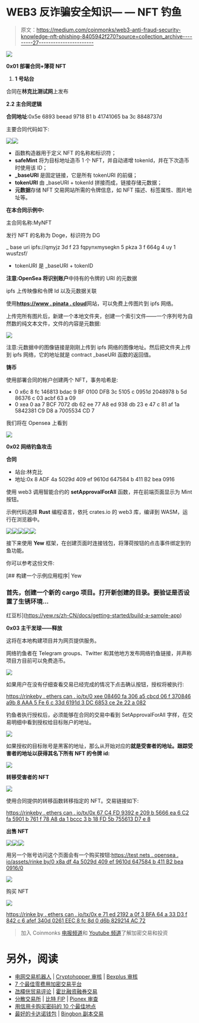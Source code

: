 # WEB3 反诈骗安全知识— — NFT 钓鱼

> 原文：<https://medium.com/coinmonks/web3-anti-fraud-security-knowledge-nft-phishing-8405942f270?source=collection_archive---------27----------------------->

![](img/d57c296bfc2618b48c4ab3e5f4032775.png)

**0x01 部署合同+薄荷 NFT**

1.  **1 号站台**

合同在**林克比测试网**上发布

**2.2 主合同逻辑**

**合同地址**:0x5e 6893 beead 9718 B1 b 41741065 ba 3c 8848737d

主要合同代码如下:

![](img/3296681e6a3914795f0b5f14dbd69d79.png)![](img/78393ce3b3479bfe1b569de858b96c68.png)

*   函数构造器用于定义 NFT 的名称和标识符；
*   **safeMint** 将为目标地址造币 1 个 NFT，并自动递增 tokenId，并在下次造币时使用该 ID；
*   **_baseURI** 是固定链接，它是所有 tokenURI 的前缀；
*   **tokenURI** 由 _baseURI + tokenId 拼接而成，链接存储元数据；
*   **元数据**存储 NFT 交易网站所需的令牌信息，如 NFT 描述、标签属性、图片地址等。

**在本合同示例中:**

主合同名称:MyNFT

发行 NFT 的名称为 Doge，标识符为 DG

_ base uri ipfs://qmyjz 3d f 23 fqpynxmysegkn 5 pkza 3 f 664g 4 uy 1 wusfzsf/

*   tokenURI 是 _baseURI + tokenID

**注意:OpenSea 将识别账户**中持有的令牌的 URI 的元数据

ipfs 上传映像和令牌 Id 以及元数据关联

使用[**https://www . pinata . cloud**](https://www.pinata.cloud)网站，可以免费上传图片到 ipfs 网络。

上传完所有图片后，新建一个本地文件夹，创建一个索引文件——一个序列号为自然数的纯文本文件，文件的内容是元数据:

![](img/0ed6fddc8174d0fb55050ac35309b343.png)

注意:元数据中的图像链接是刚刚上传到 ipfs 网络的图像地址。然后把文件夹上传到 ipfs 网络，它的地址就是 contract _baseURI 函数的返回值。

**铸币**

使用部署合同的帐户创建两个 NFT，事务哈希是:

*   0 x6c 8 fc 146813 bdac 9 BF 0100 DFB 3c 5105 c 0951d 2048978 b 5d 86376 c 03 acbf 63 a 09
*   0 xea 0 aa 7 BCF 7072 db 62 ee 77 A8 ed 938 db 23 e 47 c 81 af 1a 5842381 C9 D8 a 7005534 CD 7

我们将在 Opensea 上看到

![](img/bf47aa2a92e1ab8a4196f7ab0e3f4ff1.png)

**0x02 网络钓鱼攻击**

**合同**

*   站台:林克比
*   地址:0x 8 ADF 4a 5029d 409 ef 9610d 647584 b 411 B2 bea 0916

使用 web3 调用智能合约的 **setApprovalForAll** 函数，并在前端页面显示为 Mint 按钮。

示例代码选择 **Rust** 编程语言，依托 crates.io 的 web3 库，编译到 WASM，运行在浏览器中。

![](img/b15b3fd6246861e21ff0d2abeeb5a336.png)![](img/c79bd91d1df6b2dff55f956101b83973.png)![](img/889c2885de82d403815c93c9442ba8dc.png)![](img/4c7f7e2c160565c8fd4e38160d6face6.png)![](img/7498e0c344f6570038420edf661c51e0.png)

接下来使用 **Yew** 框架，在创建页面时连接钱包，将薄荷按钮的点击事件绑定到钓鱼功能。

你可以参考这份文件:

[](https://yew.rs/zh-CN/docs/getting-started/build-a-sample-app) [## 构建一个示例应用程序| Yew

### 首先，创建一个新的 cargo 项目。打开新创建的目录。要验证是否设置了生锈环境…

红豆杉](https://yew.rs/zh-CN/docs/getting-started/build-a-sample-app) 

**0x03 主干发球——释放**

这将在本地构建项目并为网页提供服务。

网络钓鱼者在 Telegram groups、Twitter 和其他地方发布网络钓鱼链接，并声称项目方目前可以免费造币。

![](img/43745553250744808bcc6425ef07bd9e.png)

如果用户在没有仔细查看交易已经完成的情况下点击确认按钮，授权将被执行:

[https://rinkeby . ethers can . io/tx/0 xee 08460 fa 306 a5 cbcd 06 f 370846 a9b 8 AAA 5 Fe 6 c 33d 6191d 3 DC 6853 ce 2e 22 a 082](https://rinkeby.etherscan.io/tx/0xee08460fa306a5cbcd06f370846a9b8aaa5fe6c33d6191d3dc6853ce2e22a082)

钓鱼者执行授权后，必须能够在合同的交易中看到 SetApprovalForAll 字样，在交易明细中看到授权给目标账户的地址。

![](img/c50a16fb9772df83a149540097e1f06a.png)

如果授权的目标账号是黑客的地址，那么从开始对应的**就是受害者的地址。跟踪受害者的地址以获得其名下所有 NFT 的令牌 id:**

![](img/e33591da32a53cfffc34bd80d0ff1ccf.png)

**转移受害者的 NFT**

![](img/323ac598ebd52e2de940496563a4d7c9.png)

使用合同提供的转移函数转移指定的 NFT。交易链接如下:

[https://rinkeby . ethers can . io/tx/0x 67 C4 FD 9392 e 209 b 5666 ea 6 C2 fa 5901 b 761 f 78 A8 da 1 bccc 3 b 18 FD 5b 755613 D7 e 8](https://rinkeby.etherscan.io/tx/0x67c4fd9392e209b5666ea6c2fa5901b761f78a8da1bccc3b18fd5b755613d7e8)

**出售 NFT**

![](img/028fa8ab7c711534dc3cad0efc22629a.png)![](img/fe824db299fcbc73ed9a6283dbe2003c.png)![](img/f833d185aea039d4c071d70b59cfd434.png)

用另一个账号访问这个页面会有一个购买按钮:[https://test nets . opensea . io/assets/rinke by/0 x8a df 4a 5029d 409 ef 9610d 647584 b 411 B2 bea 0916/0](https://testnets.opensea.io/assets/rinkeby/0x8adf4a5029d409ef9610d647584b411b2bea0916/0)

![](img/54c6b97c079ef59dba89c1fba3825338.png)

购买 NFT

![](img/48bb7565a8cc313bb3018f2951fc66d2.png)

[https://rinke by . ethers can . io/tx/0x e 71 ed 2192 a 0f 3 BFA 64 a 33 D3 f 842 c 6 afef 340d 0261 EEC 8 fc 8d 0 d6b 829214 AC 72](https://rinkeby.etherscan.io/tx/0xe71ed2192a0f3bfa64a33dd3f842c6afef340d0261eec8fc8d0d6b829214ac72)

> 加入 Coinmonks [电报频道](https://t.me/coincodecap)和 [Youtube 频道](https://www.youtube.com/c/coinmonks/videos)了解加密交易和投资

# 另外，阅读

*   [电网交易机器人](https://coincodecap.com/grid-trading) | [Cryptohopper 审核](/coinmonks/cryptohopper-review-a388ff5bae88) | [Bexplus 审核](https://coincodecap.com/bexplus-review)
*   [7 个最佳零费用加密交易平台](https://coincodecap.com/zero-fee-crypto-exchanges)
*   [氹欞侊贸易评论](https://coincodecap.com/anny-trade-review) | [霍比融资融券交易](/coinmonks/huobi-margin-trading-b3b06cdc1519)
*   [分散交易所](https://coincodecap.com/what-are-decentralized-exchanges) | [比特 FIP](https://coincodecap.com/bitbns-fip) | [Pionex 审查](https://coincodecap.com/pionex-review-exchange-with-crypto-trading-bot)
*   [用信用卡购买密码的 10 个最佳地点](https://coincodecap.com/buy-crypto-with-credit-card)
*   [最好的卡达诺钱包](https://coincodecap.com/best-cardano-wallets) | [Bingbon 副本交易](https://coincodecap.com/bingbon-copy-trading)